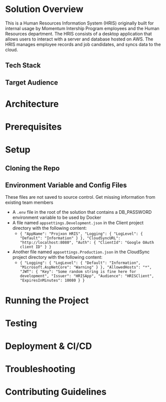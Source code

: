 # Solution Overview
This is a Human Resources Information System (HRIS) originally built for internal usage by Momentum Intership Program
employees and the Human Resources department. The HRIS consists of a desktop application that allows users to interact
with a server and database hosted on AWS. The HRIS manages employee records and job candidates, and syncs data to the cloud.
## Tech Stack
## Target Audience

# Architecture

# Prerequisites

# Setup
## Cloning the Repo
## Environment Variable and Config Files
These files are not saved to source control. Get missing information from existing team members
- A `.env` file in the root of the solution that contains a DB_PASSWORD environment variable to be used by Docker
- A file named `appsettings.Development.json` in the Client project directory with the following content:
  - `{
        "AppName": "Projxon HRIS",
        "Logging": {
            "LogLevel": {
                "Default": "Information"
            }
        },
        "CloudSyncURL": "http://localhost:8080",
        "Auth": {
            "ClientId": "Google OAuth client ID"
        }
    }`
- Another file named `appsettings.Production.json` in the CloudSync project directory with the following content:
  - `{
  "Logging": {
    "LogLevel": {
      "Default": "Information",
      "Microsoft.AspNetCore": "Warning"
    }
  },
  "AllowedHosts": "*",
  "JWT": {
    "Key": "Some random string is fine here for development",
    "Issuer": "HRISApp",
    "Audience": "HRISClient",
    "ExpiresInMinutes": 10080
  }
}`

# Running the Project

# Testing

# Deployment & CI/CD

# Troubleshooting

# Contributing Guidelines


